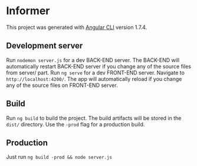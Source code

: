 # Informer

This project was generated with [Angular CLI](https://github.com/angular/angular-cli) version 1.7.4.

## Development server

Run `nodemon server.js` for a dev BACK-END server. The BACK-END will automatically restart BACK-END server if you change any of the source files from server/ part.
Run `ng serve` for a dev FRONT-END server. Navigate to `http://localhost:4200/`. The app will automatically reload if you change any of the source files on FRONT-END server.

## Build

Run `ng build` to build the project. The build artifacts will be stored in the `dist/` directory. Use the `-prod` flag for a production build.

## Production

Just run `ng build -prod && node server.js` 
